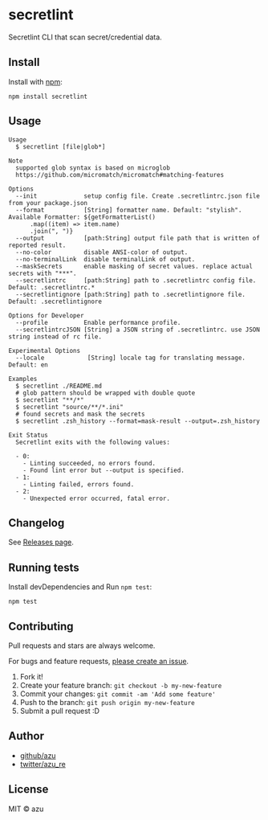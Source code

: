 # secretlint

Secretlint CLI that scan secret/credential data.

## Install

Install with [npm](https://www.npmjs.com/):

    npm install secretlint

## Usage

    Usage
      $ secretlint [file|glob*]
 
    Note
      supported glob syntax is based on microglob
      https://github.com/micromatch/micromatch#matching-features
 
    Options
      --init             setup config file. Create .secretlintrc.json file from your package.json
      --format           [String] formatter name. Default: "stylish". Available Formatter: ${getFormatterList()
          .map((item) => item.name)
          .join(", ")}
      --output           [path:String] output file path that is written of reported result.
      --no-color         disable ANSI-color of output.
      --no-terminalLink  disable terminalLink of output.
      --maskSecrets      enable masking of secret values. replace actual secrets with "***".
      --secretlintrc     [path:String] path to .secretlintrc config file. Default: .secretlintrc.*
      --secretlintignore [path:String] path to .secretlintignore file. Default: .secretlintignore

    Options for Developer
      --profile          Enable performance profile. 
      --secretlintrcJSON [String] a JSON string of .secretlintrc. use JSON string instead of rc file.

    Experimental Options
      --locale            [String] locale tag for translating message. Default: en
 
    Examples
      $ secretlint ./README.md
      # glob pattern should be wrapped with double quote
      $ secretlint "**/*"
      $ secretlint "source/**/*.ini"
      # found secrets and mask the secrets
      $ secretlint .zsh_history --format=mask-result --output=.zsh_history

    Exit Status
      Secretlint exits with the following values:
    
      - 0: 
        - Linting succeeded, no errors found. 
        - Found lint error but --output is specified.
      - 1: 
        - Linting failed, errors found.
      - 2: 
        - Unexpected error occurred, fatal error.


## Changelog

See [Releases page](https://github.com/secretlint/secretlint/releases).

## Running tests

Install devDependencies and Run `npm test`:

    npm test

## Contributing

Pull requests and stars are always welcome.

For bugs and feature requests, [please create an issue](https://github.com/secretlint/secretlint/issues).

1. Fork it!
2. Create your feature branch: `git checkout -b my-new-feature`
3. Commit your changes: `git commit -am 'Add some feature'`
4. Push to the branch: `git push origin my-new-feature`
5. Submit a pull request :D

## Author

- [github/azu](https://github.com/azu)
- [twitter/azu_re](https://twitter.com/azu_re)

## License

MIT © azu
